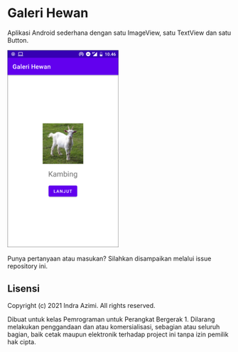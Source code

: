 # Galeri Hewan

Aplikasi Android sederhana dengan satu ImageView, satu TextView dan satu Button.

<img src="screenshot/main.png" width="250">

Punya pertanyaan atau masukan? Silahkan disampaikan melalui issue repository ini.

## Lisensi

Copyright (c) 2021 Indra Azimi. All rights reserved.

Dibuat untuk kelas Pemrograman untuk Perangkat Bergerak 1. Dilarang melakukan penggandaan dan atau komersialisasi, sebagian atau seluruh bagian, baik cetak maupun elektronik terhadap project ini tanpa izin pemilik hak cipta.